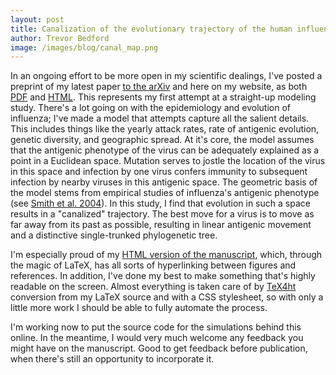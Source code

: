 ```yaml
---
layout: post
title: Canalization of the evolutionary trajectory of the human influenza virus
author: Trevor Bedford
image: /images/blog/canal_map.png
---
```


In an ongoing effort to be more open in my scientific dealings, I've posted a preprint of my latest paper [to the arXiv](http://arxiv.org/abs/1111.4579) and here on my website, as both [PDF](http://www.trevorbedford.com/pdfs/bedford-canalization-2011.pdf) and [HTML](http://www.trevorbedford.com/canalization/index.html).  This represents my first attempt at a straight-up modeling study.  There's a lot going on with the epidemiology and evolution of influenza; I've made a model that attempts capture all the salient details.  This includes things like the yearly attack rates, rate of antigenic evolution, genetic diversity, and geographic spread.  At it's core, the model assumes that the antigenic phenotype of the virus can be adequately explained as a point in a Euclidean space.  Mutation serves to jostle the location of the virus in this space and infection by one virus confers immunity to subsequent infection by nearby viruses in this antigenic space.  The geometric basis of the model stems from empirical studies of influenza's antigenic phenotype (see [Smith et al. 2004](http://www.sciencemag.org/content/305/5682/371.short)).  In this study, I find that evolution in such a space results in a "canalized" trajectory.  The best move for a virus is to move as far away from its past as possible, resulting in linear antigenic movement and a distinctive single-trunked phylogenetic tree.

I'm especially proud of my [HTML version of the manuscript](http://www.trevorbedford.com/canalization/), which, through the magic of LaTeX, has all sorts of hyperlinking between figures and references.  In addition, I've done my best to make something that's highly readable on the screen.  Almost everything is taken care of by [TeX4ht](http://tug.org/tex4ht/) conversion from my LaTeX source and with a CSS stylesheet, so with only a little more work I should be able to fully automate the process.

I'm working now to put the source code for the simulations behind this online.  In the meantime, I would very much welcome any feedback you might have on the manuscript.  Good to get feedback before publication, when there's still an opportunity to incorporate it.

